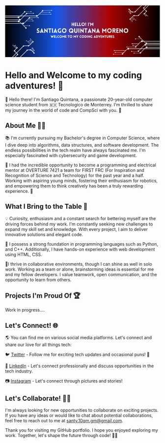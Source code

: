 [![Santiago's GitHub Banner](./assets/BannerV2.png)](https://www.santiagoquintanamoreno.com/)

# Hello and Welcome to my coding adventures! 🎉

👋 Hello there! I'm Santiago Quintana, a passionate 20-year-old computer science student from 🇲🇽 Tecnologico de Monterrey. I'm thrilled to share my journey in the world of code and CompSci with you. 🚀

## About Me 🙋‍♂️

📚 I'm currently pursuing my Bachelor's degree in Computer Science, where I dive deep into algorithms, data structures, and software development. The endless possibilities in the tech realm have always fascinated me. I'm especially fascinated with cybersecurity and game development. 

🤖 I had the incredible opportunity to become a programming and electrical mentor at OVERTURE 7421 a team for FIRST FRC (For Inspiration and Recognition of Science and Technology) for the past year and a half. Working with aspiring young minds, fostering their enthusiasm for robotics, and empowering them to think creatively has been a truly rewarding experience. 🤝

## What I Bring to the Table 💼

💡 Curiosity, enthusiasm and a constant search for bettering myself are the driving forces behind my work. I'm constantly seeking new challenges to expand my skill set and knowledge. With every project, I aim to deliver innovative solutions and elegant code.

🌟 I possess a strong foundation in programming languages such as Python, and C++. Additionally, I have hands-on experience with web development using HTML, CSS.

🔧I thrive in collaborative environments, though I can shine as well in solo work. Working as a team or alone, brainstorming ideas is essential for me and my fellow developers. I value teamwork, open communication, and the opportunity to learn from others.

## Projects I'm Proud Of 🏆
Work in progress....
<!-- 
Here are some of the projects I've worked on:

1. 🤖 **RoboHelper** - An autonomous robot designed to assist the elderly with everyday tasks. Built using Python, OpenCV, and ROS (Robot Operating System). [Check it out!](https://github.com/your-username/robo-helper)

2. 🎮 **GameGenius** - A game recommendation engine based on user preferences and machine learning. Developed using Python and scikit-learn. [Try it here!](https://github.com/your-username/game-genius)

3. 💬 **ChatMeister** - A real-time chat application with end-to-end encryption. Implemented using React, Node.js, and Socket.io. [Join the conversation!](https://github.com/your-username/chat-meister)

Feel free to explore these projects and provide any feedback or suggestions. I'm always looking for ways to improve!
-->

## Let's Connect! 🌐

🌎 You can find me on various social media platforms. Let's connect and share our love for all things tech:

🐦 [Twitter](https://twitter.com/10qmSanty) - Follow me for exciting tech updates and occasional puns! 🐤

💼 [LinkedIn](https://www.linkedin.com/in/santiago-quintana-moreno-861115192) - Let's connect professionally and discuss opportunities in the tech industry.

📷 [Instagram](https://www.instagram.com/santiagoquintana/) - Let's connect through pictures and stories!

<!--🌐 [Personal Website](https://your-website-url.com) - Explore more about my projects, blog posts, and adventures in the world of code!-->

## Let's Collaborate! 👯‍♀️

I'm always looking for new opportunities to collaborate on exciting projects. If you have any ideas or would like to chat about potential collaborations, feel free to reach out to me at [santy.10qm.gm@gmail.com](mailto:santy.10qm.gm@gmail.com).

Thank you for visiting my GitHub portfolio. I hope you enjoyed exploring my work. Together, let's shape the future through code! 🚀✨









<!--
**SantiQ0905/SantiQ0905** is a ✨ _special_ ✨ repository because its `README.md` (this file) appears on your GitHub profile.

Here are some ideas to get you started:

- 🔭 I’m currently working on ...
- 🌱 I’m currently learning ...
- 👯 I’m looking to collaborate on ...
- 🤔 I’m looking for help with ...
- 💬 Ask me about ...
- 📫 How to reach me: ...
- 😄 Pronouns: ...
- ⚡ Fun fact: ...
-->

